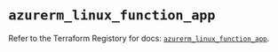 # `azurerm_linux_function_app`

Refer to the Terraform Registory for docs: [`azurerm_linux_function_app`](https://registry.terraform.io/providers/hashicorp/azurerm/3.80.0/docs/resources/linux_function_app).
